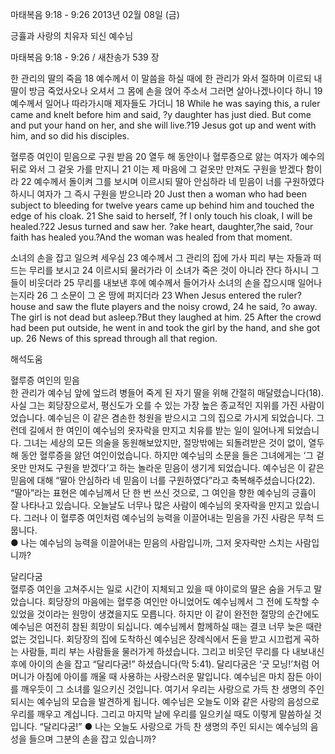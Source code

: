 마태복음 9:18 - 9:26 
2013년 02월 08일 (금)

긍휼과 사랑의 치유자 되신 예수님



마태복음 9:18 - 9:26 / 새찬송가 539 장


한 관리의 딸의 죽음
18 예수께서 이 말씀을 하실 때에 한 관리가 와서 절하며 이르되 내 딸이 방금 죽었사오나 오셔서 그 몸에 손을 얹어 주소서 그러면 살아나겠나이다 하니 19 예수께서 일어나 따라가시매 제자들도 가더니
18 While he was saying this, a ruler came and knelt before him and said, ?y daughter has just died. But come and put your hand on her, and she will live.?19 Jesus got up and went with him, and so did his disciples.   

혈루증 여인이 믿음으로 구원 받음
20 열두 해 동안이나 혈루증으로 앓는 여자가 예수의 뒤로 와서 그 겉옷 가를 만지니 21 이는 제 마음에 그 겉옷만 만져도 구원을 받겠다 함이라 22 예수께서 돌이켜 그를 보시며 이르시되 딸아 안심하라 네 믿음이 너를 구원하였다 하시니 여자가 그 즉시 구원을 받으니라
20 Just then a woman who had been subject to bleeding for twelve years came up behind him and touched the edge of his cloak. 21 She said to herself, ?f I only touch his cloak, I will be healed.?22 Jesus turned and saw her. ?ake heart, daughter,?he said, ?our faith has healed you.?And the woman was healed from that moment.   

소녀의 손을 잡고 일으켜 세우심
23 예수께서 그 관리의 집에 가사 피리 부는 자들과 떠드는 무리를 보시고 24 이르시되 물러가라 이 소녀가 죽은 것이 아니라 잔다 하시니 그들이 비웃더라 25 무리를 내보낸 후에 예수께서 들어가사 소녀의 손을 잡으시매 일어나는지라 26 그 소문이 그 온 땅에 퍼지더라
23 When Jesus entered the ruler? house and saw the flute players and the noisy crowd, 24 he said, ?o away. The girl is not dead but asleep.?But they laughed at him. 25 After the crowd had been put outside, he went in and took the girl by the hand, and she got up. 26 News of this spread through all that region.

해석도움





혈루증 여인의 믿음  
한 관리가 예수님 앞에 엎드려 병들어 죽게 된 자기 딸을 위해 간절히 매달렸습니다(18). 사실 그는 회당장으로서, 평신도가 오를 수 있는 가장 높은 종교적인 지위를 가진 사람이었습니다. 예수님은 이 같은 겸손한 청원을 받으시고 그의 집으로 가시게 되었습니다. 그런데 길에서 한 여인이 예수님의 옷자락을 만지고 치유를 받는 일이 일어나게 되었습니다. 그녀는 세상의 모든 의술을 동원해보았지만, 절망밖에는 되돌려받은 것이 없이, 열두 해 동안 혈루증을 앓던 여인이었습니다. 하지만 예수님의 소문을 들은 그녀에게는 ‘그 겉옷만 만져도 구원을 받겠다’고 하는 놀라운 믿음이 생기게 되었습니다. 예수님은 이 같은 믿음에 대해 “딸아 안심하라 네 믿음이 너를 구원하였다”라고 축복해주셨습니다(22). “딸아”라는 표현은 예수님께서 단 한 번 쓰신 것으로, 그 여인을 향한 예수님의 긍휼이 잘 나타나고 있습니다. 오늘날도 너무나 많은 사람이 예수님의 옷자락을 만지고 있습니다. 그러나 이 혈루증 여인처럼 예수님의 능력을 이끌어내는 믿음을 가진 사람은 무척 드뭅니다.    
● 나는 예수님의 능력을 이끌어내는 믿음의 사람입니까, 그저 옷자락만 스치는 사람입니까?

달리다굼  
혈루증 여인을 고쳐주시는 일로 시간이 지체되고 있을 때 야이로의 딸은 숨을 거두고 말았습니다. 회당장의 마음에는 혈루증 여인만 아니었어도 예수님께서 그 전에 도착할 수 있었을 것이라는 원망이 생겼을지도 모릅니다. 하지만 이 같이 완전한 절망의 순간에도 예수님은 여전히 참된 희망이 되십니다. 예수님께서 함께하실 때는 결코 너무 늦은 때란 없는 것입니다. 회당장의 집에 도착하신 예수님은 장례식에서 돈을 받고 시끄럽게 곡하는 사람들, 피리 부는 사람들을 물러가게 하셨습니다. 그리고 비웃던 무리를 다 내보내신 후에 아이의 손을 잡고 “달리다굼!” 하셨습니다(막 5:41). 달리다굼은 ‘굿 모닝!’처럼 어머니가 아침에 아이를 깨울 때 사용하는 사랑스러운 말입니다. 예수님은 마치 잠든 아이를 깨우듯이 그 소녀를 일으키신 것입니다. 여기서 우리는 사랑으로 가득 찬 생명의 주인 되시는 예수님의 모습을 발견하게 됩니다. 예수님은 오늘도 이와 같은 사랑의 음성으로 우리를 깨우고 계십니다. 그리고 마지막 날에 우리를 일으키실 때도 이렇게 말씀하실 것입니다. “달리다굼!”
● 나는 오늘도 사랑으로 가득 찬 생명의 주인 되시는 예수님의 음성을 들으며 그분의 손을 잡고 있습니까?
